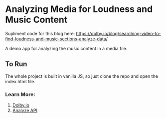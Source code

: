 # Analyzing Media for Loudness and Music Content
Supliment code for this blog here: https://dolby.io/blog/searching-video-to-find-loudness-and-music-sections-analyze-data/

A demo app for analyzing the music content in a media file.

## To Run
The whole project is built in vanilla JS, so just clone the repo and open the index.html file.

### Learn More:
1. [Dolby.io](https://dolby.io/)
2. [Analyze API](https://docs.dolby.io/media-apis/docs/analyze-api-guide)
